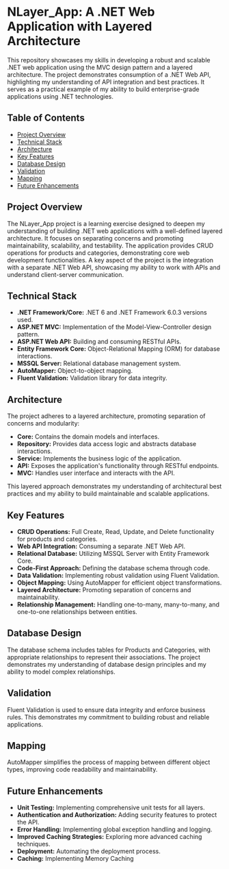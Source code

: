 # NLayer_App: A .NET Web Application with Layered Architecture

This repository showcases my skills in developing a robust and scalable .NET web application using the MVC design pattern and a layered architecture.  The project demonstrates consumption of a .NET Web API, highlighting my understanding of API integration and best practices.  It serves as a practical example of my ability to build enterprise-grade applications using .NET technologies.

## Table of Contents

* [Project Overview](#project-overview)
* [Technical Stack](#technical-stack)
* [Architecture](#architecture)
* [Key Features](#key-features)
* [Database Design](#database-design)
* [Validation](#validation)
* [Mapping](#mapping)
* [Future Enhancements](#future-enhancements)

## Project Overview

The NLayer_App project is a learning exercise designed to deepen my understanding of building .NET web applications with a well-defined layered architecture.  It focuses on separating concerns and promoting maintainability, scalability, and testability.  The application provides CRUD operations for products and categories, demonstrating core web development functionalities.  A key aspect of the project is the integration with a separate .NET Web API, showcasing my ability to work with APIs and understand client-server communication.

## Technical Stack

* **.NET Framework/Core:**  .NET 6 and .NET Framework 6.0.3 versions used.
* **ASP.NET MVC:**  Implementation of the Model-View-Controller design pattern.
* **ASP.NET Web API:**  Building and consuming RESTful APIs.
* **Entity Framework Core:**  Object-Relational Mapping (ORM) for database interactions.
* **MSSQL Server:**  Relational database management system.
* **AutoMapper:**  Object-to-object mapping.
* **Fluent Validation:**  Validation library for data integrity.

## Architecture

The project adheres to a layered architecture, promoting separation of concerns and modularity:

* **Core:** Contains the domain models and interfaces.
* **Repository:** Provides data access logic and abstracts database interactions.
* **Service:** Implements the business logic of the application.
* **API:**  Exposes the application's functionality through RESTful endpoints.
* **MVC:** Handles user interface and interacts with the API.

This layered approach demonstrates my understanding of architectural best practices and my ability to build maintainable and scalable applications.

## Key Features

* **CRUD Operations:**  Full Create, Read, Update, and Delete functionality for products and categories.
* **Web API Integration:**  Consuming a separate .NET Web API.
* **Relational Database:**  Utilizing MSSQL Server with Entity Framework Core.
* **Code-First Approach:**  Defining the database schema through code.
* **Data Validation:**  Implementing robust validation using Fluent Validation.
* **Object Mapping:**  Using AutoMapper for efficient object transformations.
* **Layered Architecture:**  Promoting separation of concerns and maintainability.
* **Relationship Management:** Handling one-to-many, many-to-many, and one-to-one relationships between entities.

## Database Design

The database schema includes tables for Products and Categories, with appropriate relationships to represent their associations. The project demonstrates my understanding of database design principles and my ability to model complex relationships.

## Validation

Fluent Validation is used to ensure data integrity and enforce business rules.  This demonstrates my commitment to building robust and reliable applications.

## Mapping

AutoMapper simplifies the process of mapping between different object types, improving code readability and maintainability.

## Future Enhancements

* **Unit Testing:** Implementing comprehensive unit tests for all layers.
* **Authentication and Authorization:**  Adding security features to protect the API.
* **Error Handling:** Implementing global exception handling and logging.
* **Improved Caching Strategies:** Exploring more advanced caching techniques.
* **Deployment:**  Automating the deployment process.
* **Caching:** Implementing Memory Caching